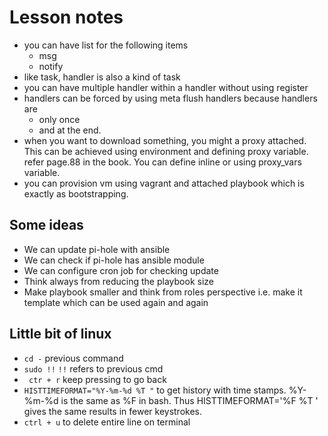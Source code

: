 # Lesson notes

- you can have list for the following items
    - msg
    - notify
- like task, handler is also a kind of task
- you can have multiple handler within a handler without using register
- handlers can be forced by using meta flush handlers because handlers are
    - only once
    - and at the end.
- when you want to download something, you might a proxy attached.
    This can be achieved using environment and defining proxy variable. refer
    page.88 in the book. You can define inline or using proxy_vars variable.
- you can provision vm using vagrant and attached playbook which is exactly as bootstrapping.

## Some ideas
- We can update pi-hole with ansible
- We can check if pi-hole has ansible module
- We can configure cron job for checking update
- Think always from reducing the playbook size
- Make playbook smaller and think from roles perspective i.e. make it template which can
    be used again and again

## Little bit of linux
 - ```cd -``` previous command
 - ``` sudo !! ``` `!!` refers to previous cmd
 - ``` ctr + r``` keep pressing to go back
 - ```HISTTIMEFORMAT="%Y-%m-%d %T "``` to get history with time stamps. %Y-%m-%d is the same as %F in bash. Thus HISTTIMEFORMAT='%F %T ' gives the same results in fewer keystrokes.
 - ```ctrl + u``` to delete entire line on terminal
